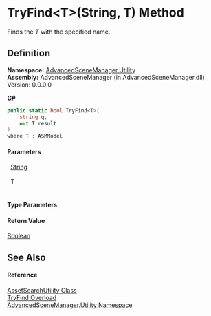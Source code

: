 # TryFind&lt;T&gt;(String, T) Method


Finds the *T* with the specified name.



## Definition
**Namespace:** <a href="N_AdvancedSceneManager_Utility.md">AdvancedSceneManager.Utility</a>  
**Assembly:** AdvancedSceneManager (in AdvancedSceneManager.dll) Version: 0.0.0.0

**C#**
``` C#
public static bool TryFind<T>(
	string q,
	out T result
)
where T : ASMModel

```



#### Parameters
<dl><dt>  <a href="https://learn.microsoft.com/dotnet/api/system.string" target="_blank" rel="noopener noreferrer">String</a></dt><dd> </dd><dt>  T</dt><dd> </dd></dl>

#### Type Parameters
<dl><dt /><dd /></dl>

#### Return Value
<a href="https://learn.microsoft.com/dotnet/api/system.boolean" target="_blank" rel="noopener noreferrer">Boolean</a>

## See Also


#### Reference
<a href="T_AdvancedSceneManager_Utility_AssetSearchUtility.md">AssetSearchUtility Class</a>  
<a href="Overload_AdvancedSceneManager_Utility_AssetSearchUtility_TryFind.md">TryFind Overload</a>  
<a href="N_AdvancedSceneManager_Utility.md">AdvancedSceneManager.Utility Namespace</a>  
